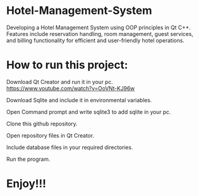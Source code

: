 # Hotel-Management-System
Developing a Hotel Management System using OOP principles in Qt C++. Features include reservation handling, room management, guest services, and billing functionality for efficient and user-friendly hotel operations.

# How to run this project:
Download Qt Creator and run it in your pc.
https://www.youtube.com/watch?v=OoVNt-KJ96w

Download Sqlite and include it in environmental variables.

Open Command prompt and write sqlite3 to add sqlite in your pc.

Clone this github repository.

Open repository files in Qt Creator.

Include database files in your required directories.

Run the program.

# Enjoy!!!
